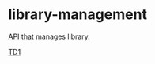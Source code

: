 # library-management
API that manages library.

[TD1](https://petstore.swagger.io/?url=https://raw.githubusercontent.com/Marc985/OAS-Prog3/TD1/docs/api.yml#/default)
